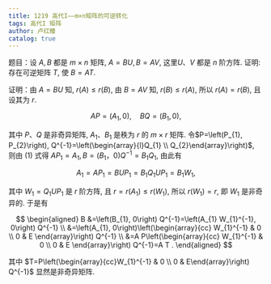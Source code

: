 ```yaml
---
title: 1219 高代I——m×n矩阵的可逆转化
tags: 高代I 矩阵
author: 卢红臻
catalog: true
---
```


题目：设 $A, B$ 都是 $m \times n$ 矩阵, $A=B U, B=A V$, 这里$U 、 V$ 都是 $n$ 阶方阵. 证明: 存在可逆矩阵 $T$, 使 $B=A T$.

<!--more-->



证明：由 $A=B U$ 知, $r(A) \leqslant r(B)$, 由 $B=A V$ 知, $r(B)\leqslant r(A)$, 所以 $r(A)=r(B)$, 且设其为 $r$.


$$
A P=\left(A_{1}, 0\right), \quad B Q=\left(B_{1}, 0\right),
$$


其中 $P 、 Q$ 是非奇异矩阵, $A_{1} 、 B_{1}$ 是秩为 $r$ 的 $m \times r$ 矩阵. 令$P=\left(P_{1}, P_{2}\right), Q^{-1}=\left(\begin{array}{l}Q_{1} \\ Q_{2}\end{array}\right)$, 则由 (1) 式得 $A P_{1}=A_{1}, B=\left(B_{1}，0)\right.$$Q^{-1}=B_{1} Q_{1}$, 由此有


$$
A_{1}=A P_{1}=B U P_{1}=B_{1} Q_{1} U P_{1}=B_{1} W_{1},
$$


其中 $W_{1}=Q_{1} U P_{1}$ 是 $r$ 阶方阵, 且 $r=r\left(A_{1}\right) \leqslant r\left(W_{1}\right)$, 所以 $r\left(W_{1}\right)=r$, 即 $W_{1}$ 是非奇异的. 于是有


$$
\begin{aligned}
B &=\left(B_{1}, 0\right) Q^{-1}=\left(A_{1} W_{1}^{-1}, 0\right) Q^{-1} \\
&=\left(A_{1}, 0\right)\left(\begin{array}{cc}
W_{1}^{-1} & 0 \\
0 & E
\end{array}\right) Q^{-1} \\
&=A P\left(\begin{array}{cc}
W_{1}^{-1} & 0 \\
0 & E
\end{array}\right) Q^{-1}=A T .
\end{aligned}
$$


其中 $T=P\left(\begin{array}{cc}W_{1}^{-1} & 0 \\ 0 & E\end{array}\right) Q^{-1}$ 显然是非奇异矩阵.
